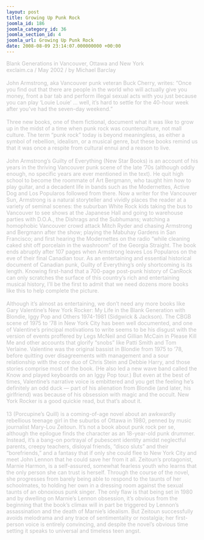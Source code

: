 ```yaml
---
layout: post
title: Growing Up Punk Rock
joomla_id: 186
joomla_category_id: 36
joomla_section_id: 4
joomla_url: Growing Up Punk Rock
date: 2008-08-09 23:14:07.000000000 +00:00
---
```

<span style="color: #c0c0c0">Blank Generations in Vancouver, Ottawa and New York<br />
exclaim.ca / May 2002 / by Michael Barclay<br />
<br />
John Armstrong, aka Vancouver punk veteran Buck Cherry, writes: &ldquo;Once you find out that there are people in the world who will actually give you money, front a bar tab and perform illegal sexual acts with you just because you can play &lsquo;Louie Louie&rsquo; &hellip; well, it&rsquo;s hard to settle for the 40-hour week after you&rsquo;ve had the seven-day weekend.&rdquo;<br />
<br />
Three new books, one of them fictional, document what it was like to grow up in the midst of a time when punk rock was counterculture, not mall culture. The term &ldquo;punk rock&rdquo; today is beyond meaningless, as either a symbol of rebellion, idealism, or a musical genre, but these books remind us that it was once a respite from cultural ennui and a reason to live.<br />
<br />
John Armstrong&rsquo;s Guilty of Everything (New Star Books) is an account of his years in the thriving Vancouver punk scene of the late &rsquo;70s (although oddly enough, no specific years are ever mentioned in the text). He quit high school to become the roommate of Art Bergmann, who taught him how to play guitar, and a decadent life in bands such as the Modernettes, Active Dog and Los Popularos followed from there. Now a writer for the Vancouver Sun, Armstrong is a natural storyteller and vividly places the reader at a variety of seminal scenes: the suburban White Rock kids taking the bus to Vancouver to see shows at the Japanese Hall and going to warehouse parties with D.O.A., the Dishrags and the Subhumans; watching a homophobic Vancouver crowd attack Mitch Ryder and chasing Armstrong and Bergmann after the show; playing the Mabuhay Gardens in San Francisco; and first hearing the Modernettes on the radio &ldquo;while cleaning caked shit off porcelain in the washroom&rdquo; of the Georgia Straight. The book ends abruptly after 107 pages when Armstrong leaves Los Popularos on the eve of their final Canadian tour. As an entertaining and essential historical document of Canadian punk, Guilty of Everything&rsquo;s only shortcoming is its length. Knowing first-hand that a 700-page post-punk history of CanRock can only scratches the surface of this country&rsquo;s rich and entertaining musical history, I&rsquo;ll be the first to admit that we need dozens more books like this to help complete the picture.<br />
<br />
Although it&rsquo;s almost as entertaining, we don&rsquo;t need any more books like Gary Valentine&rsquo;s New York Rocker: My Life in the Blank Generation with Blondie, Iggy Pop and Others 1974-1981 (Sidgwick &amp; Jackson). The CBGB scene of 1975 to &lsquo;78 in New York City has been well documented, and one of Valentine&rsquo;s principal motivations to write seems to be his disgust with the version of events proffered by Legs McNeil and Gillian McCain in Please Kill Me and other accounts that glorify &ldquo;snobs&rdquo; like Patti Smith and Tom Verlaine. Valentine was the original bassist in Blondie from 1975 to &lsquo;78, before quitting over disagreements with management and a sour relationship with the core duo of Chris Stein and Debbie Harry, and those stories comprise most of the book. (He also led a new wave band called the Know and played keyboards on an Iggy Pop tour.) But even at the best of times, Valentine&rsquo;s narrative voice is embittered and you get the feeling he&rsquo;s definitely an odd duck &mdash; part of his alienation from Blondie (and later, his girlfriend) was because of his obsession with magic and the occult. New York Rocker is a good quickie read, but that&rsquo;s about it.<br />
<br />
13 (Porcupine&rsquo;s Quill) is a coming-of-age novel about an awkwardly rebellious teenage girl in the suburbs of Ottawa in 1980, penned by music journalist Mary-Lou Zeitoun. It&rsquo;s not a book about punk rock per se, although the epilogue finds the character as an 18-year-old punk drummer. Instead, it&rsquo;s a bang-on portrayal of pubescent identity amidst neglectful parents, creepy teachers, disloyal friends, &ldquo;disco sluts&rdquo; and their &ldquo;borefriends,&rdquo; and a fantasy that if only she could flee to New York City and meet John Lennon that he could save her from it all. Zeitoun&rsquo;s protagonist, Marnie Harmon, is a self-assured, somewhat fearless youth who learns that the only person she can trust is herself. Through the course of the novel, she progresses from barely being able to respond to the taunts of her schoolmates, to holding her own in a dressing room against the sexual taunts of an obnoxious punk singer. The only flaw is that being set in 1980 and by dwelling on Marnie&rsquo;s Lennon obsession, it&rsquo;s obvious from the beginning that the book&rsquo;s climax will in part be triggered by Lennon&rsquo;s assassination and the death of Marnie&rsquo;s idealism. But Zeitoun successfully avoids melodrama and any trace of sentimentality or nostalgia; her first-person voice is entirely convincing, and despite the novel&rsquo;s obvious time setting it speaks to universal and timeless teen angst.</span><br />
<br />
